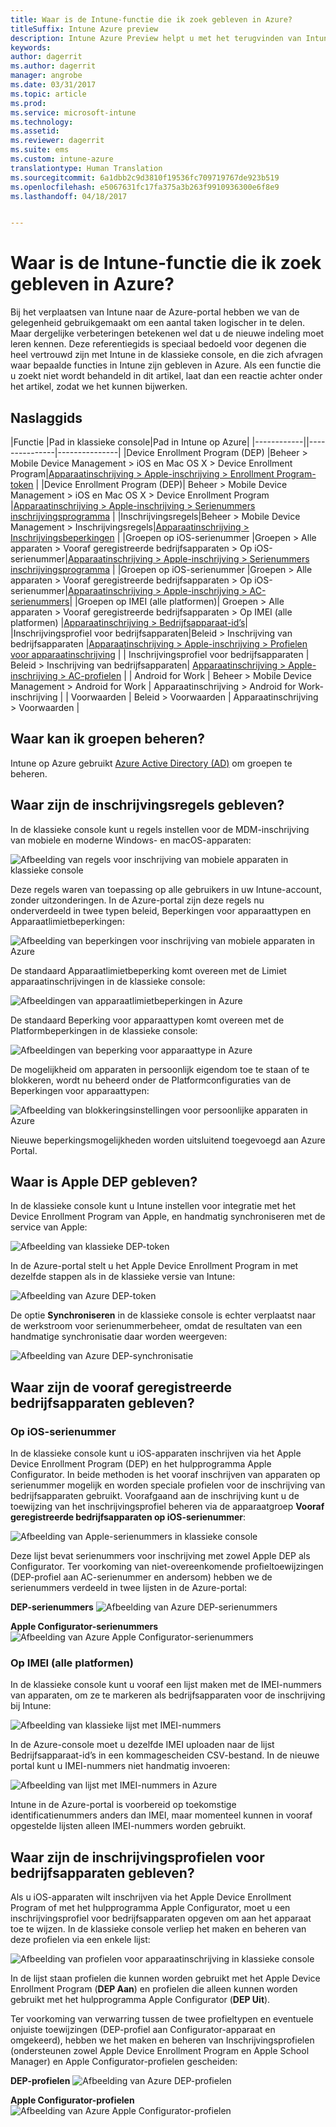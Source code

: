 ```yaml
---
title: Waar is de Intune-functie die ik zoek gebleven in Azure?
titleSuffix: Intune Azure preview
description: Intune Azure Preview helpt u met het terugvinden van Intune-functies in de Azure-console.
keywords: 
author: dagerrit
ms.author: dagerrit
manager: angrobe
ms.date: 03/31/2017
ms.topic: article
ms.prod: 
ms.service: microsoft-intune
ms.technology: 
ms.assetid: 
ms.reviewer: dagerrit
ms.suite: ems
ms.custom: intune-azure
translationtype: Human Translation
ms.sourcegitcommit: 6a1dbb2c9d3810f19536fc709719767de923b519
ms.openlocfilehash: e5067631fc17fa375a3b263f9910936300e6f8e9
ms.lasthandoff: 04/18/2017


---
```

# <a name="where-did-my-intune-feature-go-in-azure"></a>Waar is de Intune-functie die ik zoek gebleven in Azure?
Bij het verplaatsen van Intune naar de Azure-portal hebben we van de gelegenheid gebruikgemaakt om een aantal taken logischer in te delen. Maar dergelijke verbeteringen betekenen wel dat u de nieuwe indeling moet leren kennen. Deze referentiegids is speciaal bedoeld voor degenen die heel vertrouwd zijn met Intune in de klassieke console, en die zich afvragen waar bepaalde functies in Intune zijn gebleven in Azure. Als een functie die u zoekt niet wordt behandeld in dit artikel, laat dan een reactie achter onder het artikel, zodat we het kunnen bijwerken.
## <a name="quick-reference-guide"></a>Naslaggids
|Functie |Pad in klassieke console|Pad in Intune op Azure| |------------||---------------|---------------|
|Device Enrollment Program (DEP) |Beheer > Mobile Device Management > iOS en Mac OS X > Device Enrollment Program|[Apparaatinschrijving > Apple-inschrijving > Enrollment Program-token](#where-did-apple-dep-go) |
|Device Enrollment Program (DEP)| Beheer > Mobile Device Management > iOS en Mac OS X > Device Enrollment Program |[Apparaatinschrijving > Apple-inschrijving > Serienummers inschrijvingsprogramma](#where-did-apple-dep-go) |
|Inschrijvingsregels|Beheer > Mobile Device Management > Inschrijvingsregels|[Apparaatinschrijving > Inschrijvingsbeperkingen](#where-did-enrollment-rules-go) |
|Groepen op iOS-serienummer |Groepen > Alle apparaten > Vooraf geregistreerde bedrijfsapparaten > Op iOS-serienummer|[Apparaatinschrijving > Apple-inschrijving > Serienummers inschrijvingsprogramma](#where-did-corporate-pre-enrolled-devices-go) |
|Groepen op iOS-serienummer |Groepen > Alle apparaten > Vooraf geregistreerde bedrijfsapparaten > Op iOS-serienummer|[Apparaatinschrijving > Apple-inschrijving > AC-serienummers](#where-did-corporate-pre-enrolled-devices-go)|
|Groepen op IMEI (alle platformen)| Groepen > Alle apparaten > Vooraf geregistreerde bedrijfsapparaten > Op IMEI (alle platformen) |[Apparaatinschrijving > Bedrijfsapparaat-id’s](#by-imei-all-platforms)|
|Inschrijvingsprofiel voor bedrijfsapparaten|Beleid > Inschrijving van bedrijfsapparaten |[Apparaatinschrijving > Apple-inschrijving > Profielen voor apparaatinschrijving](#where-did-corporate-pre-enrolled-devices-go) |
| Inschrijvingsprofiel voor bedrijfsapparaten | Beleid > Inschrijving van bedrijfsapparaten| [Apparaatinschrijving > Apple-inschrijving > AC-profielen](#where-did-corporate-pre-enrolled-devices-go) |
| Android for Work | Beheer > Mobile Device Management > Android for Work | Apparaatinschrijving > Android for Work-inschrijving | | Voorwaarden | Beleid > Voorwaarden | Apparaatinschrijving > Voorwaarden |


## <a name="where-do-i-manage-groups"></a>Waar kan ik groepen beheren?
Intune op Azure gebruikt [Azure Active Directory (AD)](https://docs.microsoft.com/azure/active-directory/active-directory-groups-create-azure-portal) om groepen te beheren.

## <a name="where-did-enrollment-rules-go"></a>Waar zijn de inschrijvingsregels gebleven?
In de klassieke console kunt u regels instellen voor de MDM-inschrijving van mobiele en moderne Windows- en macOS-apparaten:

![Afbeelding van regels voor inschrijving van mobiele apparaten in klassieke console](./media/ui-changes/01-classic-rules.png)

Deze regels waren van toepassing op alle gebruikers in uw Intune-account, zonder uitzonderingen. In de Azure-portal zijn deze regels nu onderverdeeld in twee typen beleid, Beperkingen voor apparaattypen en Apparaatlimietbeperkingen:

![Afbeelding van beperkingen voor inschrijving van mobiele apparaten in Azure](./media/ui-changes/02-azure-enroll-restrictions.png)

De standaard Apparaatlimietbeperking komt overeen met de Limiet apparaatinschrijvingen in de klassieke console:

![Afbeeldingen van apparaatlimietbeperkingen in Azure](./media/ui-changes/03-azure-device-limit.png)

De standaard Beperking voor apparaattypen komt overeen met de Platformbeperkingen in de klassieke console:

![Afbeeldingen van beperking voor apparaattype in Azure](./media/ui-changes/04-azure-platform-restrictions.png)

De mogelijkheid om apparaten in persoonlijk eigendom toe te staan of te blokkeren, wordt nu beheerd onder de Platformconfiguraties van de Beperkingen voor apparaattypen:

![Afbeelding van blokkeringsinstellingen voor persoonlijke apparaten in Azure](./media/ui-changes/05-azure-personal-block.png)

Nieuwe beperkingsmogelijkheden worden uitsluitend toegevoegd aan Azure Portal.

## <a name="where-did-apple-dep-go"></a>Waar is Apple DEP gebleven?
In de klassieke console kunt u Intune instellen voor integratie met het Device Enrollment Program van Apple, en handmatig synchroniseren met de service van Apple:

![Afbeelding van klassieke DEP-token](./media/ui-changes/06-classic-dep-token.png)

In de Azure-portal stelt u het Apple Device Enrollment Program in met dezelfde stappen als in de klassieke versie van Intune:

![Afbeelding van Azure DEP-token](./media/ui-changes/07-azure-dep-token.png)

De optie **Synchroniseren** in de klassieke console is echter verplaatst naar de werkstroom voor serienummerbeheer, omdat de resultaten van een handmatige synchronisatie daar worden weergeven:

![Afbeelding van Azure DEP-synchronisatie](./media/ui-changes/08-azure-dep-sync.png)

## <a name="where-did-corporate-pre-enrolled-devices-go"></a>Waar zijn de vooraf geregistreerde bedrijfsapparaten gebleven?
### <a name="by-ios-serial-number"></a>Op iOS-serienummer
In de klassieke console kunt u iOS-apparaten inschrijven via het Apple Device Enrollment Program (DEP) en het hulpprogramma Apple Configurator. In beide methoden is het vooraf inschrijven van apparaten op serienummer mogelijk en worden speciale profielen voor de inschrijving van bedrijfsapparaten gebruikt. Voorafgaand aan de inschrijving kunt u de toewijzing van het inschrijvingsprofiel beheren via de apparaatgroep **Vooraf geregistreerde bedrijfsapparaten op iOS-serienummer**:

![Afbeelding van Apple-serienummers in klassieke console](./media/ui-changes/09-classic-apple-serials.png)

Deze lijst bevat serienummers voor inschrijving met zowel Apple DEP als Configurator. Ter voorkoming van niet-overeenkomende profieltoewijzingen (DEP-profiel aan AC-serienummer en andersom) hebben we de serienummers verdeeld in twee lijsten in de Azure-portal:

**DEP-serienummers**
![Afbeelding van Azure DEP-serienummers](./media/ui-changes/10-azure-dep-serials.png)

**Apple Configurator-serienummers**
![Afbeelding van Azure Apple Configurator-serienummers](./media/ui-changes/11-azure-ac-serials.png)

### <a name="by-imei-all-platforms"></a>Op IMEI (alle platformen)

In de klassieke console kunt u vooraf een lijst maken met de IMEI-nummers van apparaten, om ze te markeren als bedrijfsapparaten voor de inschrijving bij Intune:

![Afbeelding van klassieke lijst met IMEI-nummers](./media/ui-changes/12-classic-corp-imei.png)

In de Azure-console moet u dezelfde IMEI uploaden naar de lijst Bedrijfsapparaat-id’s in een kommagescheiden CSV-bestand. In de nieuwe portal kunt u IMEI-nummers niet handmatig invoeren:

![Afbeelding van lijst met IMEI-nummers in Azure](./media/ui-changes/13-azure-corp-imei.png)

Intune in de Azure-portal is voorbereid op toekomstige identificatienummers anders dan IMEI, maar momenteel kunnen in vooraf opgestelde lijsten alleen IMEI-nummers worden gebruikt.

## <a name="where-did-corporate-device-enrollment-profiles-go"></a>Waar zijn de inschrijvingsprofielen voor bedrijfsapparaten gebleven?
Als u iOS-apparaten wilt inschrijven via het Apple Device Enrollment Program of met het hulpprogramma Apple Configurator, moet u een inschrijvingsprofiel voor bedrijfsapparaten opgeven om aan het apparaat toe te wijzen. In de klassieke console verliep het maken en beheren van deze profielen via een enkele lijst:

![Afbeelding van profielen voor apparaatinschrijving in klassieke console](./media/ui-changes/14-classic-corp-profiles.png)

In de lijst staan profielen die kunnen worden gebruikt met het Apple Device Enrollment Program (**DEP Aan**) en profielen die alleen kunnen worden gebruikt met het hulpprogramma Apple Configurator (**DEP Uit**).

Ter voorkoming van verwarring tussen de twee profieltypen en eventuele onjuiste toewijzingen (DEP-profiel aan Configurator-apparaat en omgekeerd), hebben we het maken en beheren van Inschrijvingsprofielen (ondersteunen zowel Apple Device Enrollment Program en Apple School Manager) en Apple Configurator-profielen gescheiden:

**DEP-profielen**
![Afbeelding van Azure DEP-profielen](./media/ui-changes/15-azure-dep-profiles.png)

**Apple Configurator-profielen**
![Afbeelding van Azure Apple Configurator-profielen](./media/ui-changes/16-azure-ac-profiles.png)

